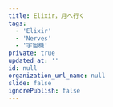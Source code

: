 ```yaml
---
title: Elixir，月へ行く
tags:
  - 'Elixir'
  - 'Nerves'
  - '宇宙機'
private: true
updated_at: ''
id: null
organization_url_name: null
slide: false
ignorePublish: false
---
```


